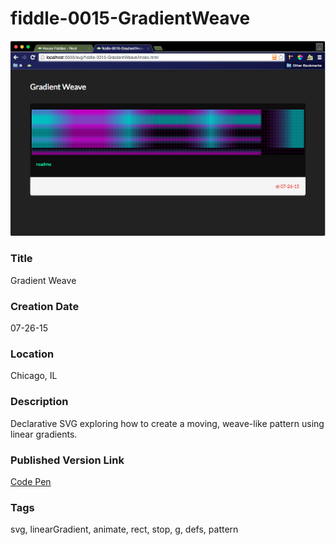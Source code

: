fiddle-0015-GradientWeave
======

![Screenshot](screenshot.png)


### Title

Gradient Weave


### Creation Date

07-26-15


### Location

Chicago, IL


### Description

Declarative SVG exploring how to create a moving, weave-like pattern using linear gradients.


### Published Version Link

[Code Pen](http://codepen.io/bradyhouse/pen/qdJJWM)


### Tags

svg, linearGradient, animate, rect, stop, g, defs, pattern
